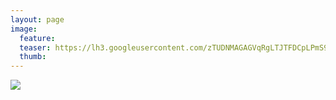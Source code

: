```yaml
---
layout: page
image:
  feature:
  teaser: https://lh3.googleusercontent.com/zTUDNMAGAGVqRgLTJTFDCpLPmS9AV7VI7kEtfwb0wic=w245
  thumb:
---
```


![](https://lh3.googleusercontent.com/9ivMTlCPW6aThVtDtd8vy6d1_HH1hXGLLJuZxqnmQRA=w800)
